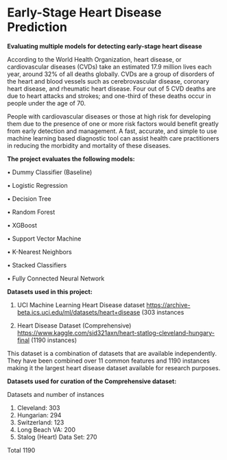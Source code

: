 # Early-Stage Heart Disease Prediction
**Evaluating multiple models for detecting early-stage heart disease**

According to the World Health Organization, heart disease, or cardiovascular diseases (CVDs) take an estimated 17.9 million lives each year, around 32% of all deaths globally. CVDs are a group of disorders of the heart and blood vessels such as cerebrovascular disease, coronary heart disease, and rheumatic heart disease. Four out of 5 CVD deaths are due to heart attacks and strokes; and one-third of these deaths occur in people under the age of 70.

People with cardiovascular diseases or those at high risk for developing them due to the presence of one or more risk factors would benefit greatly from early detection and management. A fast, accurate, and simple to use machine learning based diagnostic tool can assist health care practitioners in reducing the morbidity and mortality of these diseases.

**The project evaluates the following models:**

• Dummy Classifier (Baseline)

• Logistic Regression

• Decision Tree

• Random Forest

• XGBoost

• Support Vector Machine

• K-Nearest Neighbors

• Stacked Classifiers

• Fully Connected Neural Network


**Datasets used in this project:**

1. UCI Machine Learning Heart Disease dataset
https://archive-beta.ics.uci.edu/ml/datasets/heart+disease (303 instances

2. Heart Disease Dataset (Comprehensive)
https://www.kaggle.com/sid321axn/heart-statlog-cleveland-hungary-final (1190 instances)

This dataset is a combination of datasets that are available independently. They have been combined over 11 common features and 1190 instances making it the largest heart disease dataset available for research purposes.


**Datasets used for curation of the Comprehensive dataset:**

Datasets and number of instances
1. Cleveland: 303
2. Hungarian: 294
3. Switzerland: 123
4. Long Beach VA: 200
5. Stalog (Heart) Data Set: 270

Total 1190



